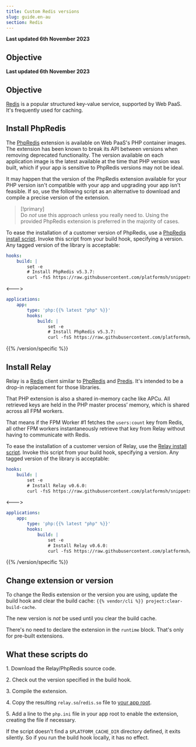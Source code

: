 ```yaml
---
title: Custom Redis versions
slug: guide.en-au
section: Redis
---
```


**Last updated 6th November 2023**



## Objective  

**Last updated 6th November 2023**



## Objective  

[Redis](../../add-services/redis.md) is a popular structured key-value service, supported by Web PaaS.
It's frequently used for caching.

## Install PhpRedis

The [PhpRedis](https://github.com/phpredis/phpredis) extension is available on Web PaaS's PHP container images.
The extension has been known to break its API between versions when removing deprecated functionality.
The version available on each application image is the latest available at the time that PHP version was built,
which if your app is sensitive to PhpRedis versions may not be ideal.

It may happen that the version of the PhpRedis extension available for your PHP version
isn't compatible with your app and upgrading your app isn't feasible.
If so, use the following script as an alternative to download and compile a precise version of the extension.

> [!primary]  
> Do *not* use this approach unless you really need to.
> Using the provided PhpRedis extension is preferred in the majority of cases.
> 

To ease the installation of a customer version of PhpRedis, use a [PhpRedis install script](https://github.com/platformsh/snippets/blob/main/src/install-phpredis.sh).
Invoke this script from your build hook, specifying a version.
Any tagged version of the library is acceptable:


```yaml {configFile="app"}
hooks:
    build: |
        set -e
        # Install PhpRedis v5.3.7:
        curl -fsS https://raw.githubusercontent.com/platformsh/snippets/main/src/install-phpredis.sh | { bash /dev/fd/3 5.3.7 ; } 3<&0
```
<--->
```yaml {configFile="app"}
applications:
    app:
        type: 'php:{{% latest "php" %}}'
        hooks:
            build: |
                set -e
                # Install PhpRedis v5.3.7:
                curl -fsS https://raw.githubusercontent.com/platformsh/snippets/main/src/install-phpredis.sh | { bash /dev/fd/3 5.3.7 ; } 3<&0
```
{{% /version/specific %}}

## Install Relay

Relay is a [Redis](../../add-services/redis.md) client
similar to [PhpRedis](https://github.com/phpredis/phpredis) and
[Predis](https://github.com/predis/predis).
It's intended to be a drop-in replacement for those libraries.

That PHP extension is also a shared in-memory cache like APCu. All retrieved keys are held in the PHP master process’ memory, which is shared across all FPM workers.

That means if the FPM Worker #1 fetches the `users:count` key from Redis,
all other FPM workers instantaneously retrieve that key from Relay without having to communicate with Redis.

To ease the installation of a customer version of Relay, use the [Relay install script](https://github.com/platformsh/snippets/blob/main/src/install-relay.sh).
Invoke this script from your build hook, specifying a version.
Any tagged version of the library is acceptable:


```yaml {configFile="app"}
hooks:
    build: |
        set -e
        # Install Relay v0.6.0:
        curl -fsS https://raw.githubusercontent.com/platformsh/snippets/main/src/install-relay.sh | { bash /dev/fd/3 v0.6.0 ; } 3<&0
```
<--->
```yaml {configFile="app"}
applications:
    app:
        type: 'php:{{% latest "php" %}}'
        hooks:
            build: |
                set -e
                # Install Relay v0.6.0:
                curl -fsS https://raw.githubusercontent.com/platformsh/snippets/main/src/install-relay.sh | { bash /dev/fd/3 v0.6.0 ; } 3<&0
```
{{% /version/specific %}}

## Change extension or version

To change the Redis extension or the version you are using, update the build hook and clear the build cache: `{{% vendor/cli %}} project:clear-build-cache`.

The new version is *not* be used until you clear the build cache.

There's no need to declare the extension in the `runtime` block.
That's only for pre-built extensions.

## What these scripts do

1\. Download the Relay/PhpRedis source code.

2\. Check out the version specified in the build hook.

3\. Compile the extension.

4\. Copy the resulting `relay.so`/`redis.so` file to [your app root](../../create-apps/app-reference.md#root-directory).

5\. Add a line to the `php.ini` file in your app root to enable the extension, creating the file if necessary.


If the script doesn't find a `$PLATFORM_CACHE_DIR` directory defined, it exits silently.
So if you run the build hook locally, it has no effect.
